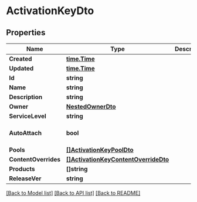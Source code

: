 # ActivationKeyDto

## Properties
Name | Type | Description | Notes
------------ | ------------- | ------------- | -------------
**Created** | [**time.Time**](time.Time.md) |  | [optional] 
**Updated** | [**time.Time**](time.Time.md) |  | [optional] 
**Id** | **string** |  | [optional] 
**Name** | **string** |  | [optional] 
**Description** | **string** |  | [optional] 
**Owner** | [**NestedOwnerDto**](NestedOwnerDTO.md) |  | [optional] 
**ServiceLevel** | **string** |  | [optional] 
**AutoAttach** | **bool** |  | [optional] [default to false]
**Pools** | [**[]ActivationKeyPoolDto**](ActivationKeyPoolDTO.md) |  | [optional] 
**ContentOverrides** | [**[]ActivationKeyContentOverrideDto**](ActivationKeyContentOverrideDTO.md) |  | [optional] 
**Products** | **[]string** |  | [optional] 
**ReleaseVer** | **string** |  | [optional] 

[[Back to Model list]](../README.md#documentation-for-models) [[Back to API list]](../README.md#documentation-for-api-endpoints) [[Back to README]](../README.md)


